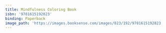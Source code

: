 ```yaml
---
title: Mindfulness Coloring Book
isbn: '9781615192823'
binding: Paperback
image_path: 'https://images.booksense.com/images/823/192/9781615192823.jpg'
---
```


